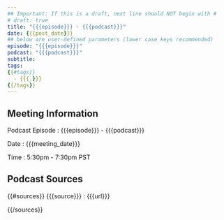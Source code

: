 ```yaml
---
## Important: If this is a draft, next line should NOT begin with #
# draft: true
title: "{{{episode}}} - {{{podcast}}}"
date: {{{post_date}}}
## below are user-defined parameters (lower case keys recommended)
episode: "{{{episode}}}"
podcast: "{{{podcast}}}"
subtitle:
tags:
{{#tags}}
  - {{{.}}}
{{/tags}}
---
```


## Meeting Information

Podcast Episode
:   {{{episode}}} - {{{podcast}}}

Date
:   {{{meeting_date}}}

Time
:   5:30pm - 7:30pm PST

## Podcast Sources

{{#sources}}
{{{source}}}
:   {{{url}}}

{{/sources}}
